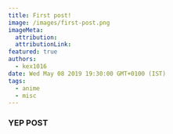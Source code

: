 ```yaml
---
title: First post!
image: /images/first-post.png
imageMeta:
  attribution:
  attributionLink:
featured: true
authors:
  - kex1016
date: Wed May 08 2019 19:30:00 GMT+0100 (IST)
tags:
  - anime
  - misc
---
```


### YEP POST

